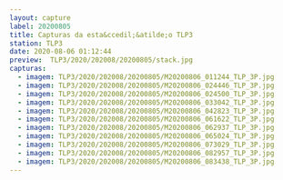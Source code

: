 ```yaml
---
layout: capture
label: 20200805
title: Capturas da esta&ccedil;&atilde;o TLP3
station: TLP3
date: 2020-08-06 01:12:44
preview:  TLP3/2020/202008/20200805/stack.jpg
capturas:
  - imagem: TLP3/2020/202008/20200805/M20200806_011244_TLP_3P.jpg
  - imagem: TLP3/2020/202008/20200805/M20200806_024446_TLP_3P.jpg
  - imagem: TLP3/2020/202008/20200805/M20200806_024500_TLP_3P.jpg
  - imagem: TLP3/2020/202008/20200805/M20200806_033042_TLP_3P.jpg
  - imagem: TLP3/2020/202008/20200805/M20200806_042823_TLP_3P.jpg
  - imagem: TLP3/2020/202008/20200805/M20200806_061622_TLP_3P.jpg
  - imagem: TLP3/2020/202008/20200805/M20200806_062937_TLP_3P.jpg
  - imagem: TLP3/2020/202008/20200805/M20200806_065024_TLP_3P.jpg
  - imagem: TLP3/2020/202008/20200805/M20200806_073029_TLP_3P.jpg
  - imagem: TLP3/2020/202008/20200805/M20200806_082957_TLP_3P.jpg
  - imagem: TLP3/2020/202008/20200805/M20200806_083438_TLP_3P.jpg
---
```

